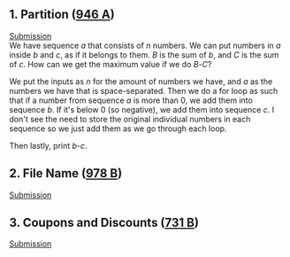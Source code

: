 ## 1. Partition ([946 A](http://codeforces.com/problemset/problem/946/A/))  
[Submission](http://codeforces.com/contest/946/submission/44842984)  
We have sequence *a* that consists of *n* numbers. We can put numbers in *a* inside *b* and *c*, as if it belongs to them. *B* is the sum of *b*, and *C* is the sum of *c*. How can we get the maximum value if we do *B*-*C*?

We put the inputs as *n* for the amount of numbers we have, and *a* as the numbers we have that is space-separated. Then we do a for loop as such that if a number from sequence *a* is more than 0, we add them into sequence *b*. If it's below 0 (so negative), we add them into sequence *c*. I don't see the need to store the original individual numbers in each sequence so we just add them as we go through each loop.

Then lastly, print *b*-*c*.



## 2. File Name ([978 B](http://codeforces.com/problemset/problem/978/B))  
[Submission](http://codeforces.com/contest/978/submission/44844659)  

## 3. Coupons and Discounts ([731 B](http://codeforces.com/problemset/problem/731/B))
[Submission](http://codeforces.com/contest/731/submission/44857846)
